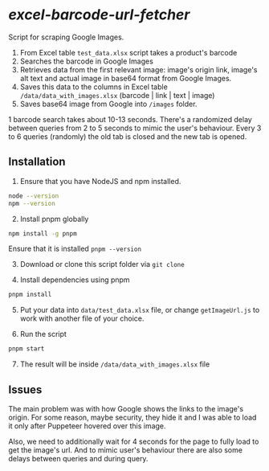 # **_excel-barcode-url-fetcher_**

Script for scraping Google Images.

1. From Excel table `test_data.xlsx` script takes a product's barcode
2. Searches the barcode in Google Images
3. Retrieves data from the first relevant image: image's origin link, image's alt text and actual image in base64 format from Google Images.
4. Saves this data to the columns in Excel table `/data/data_with_images.xlsx` (barcode | link | text | image)
5. Saves base64 image from Google into `/images` folder.

1 barcode search takes about 10-13 seconds. There's a randomized delay between queries from 2 to 5 seconds to mimic the user's behaviour.
Every 3 to 6 queries (randomly) the old tab is closed and the new tab is opened.

## Installation

1. Ensure that you have NodeJS and npm installed.

```bash
node --version
npm --version
```

2. Install pnpm globally

```bash
npm install -g pnpm
```

Ensure that it is installed
`pnpm --version`

3. Download or clone this script folder via `git clone`

4. Install dependencies using pnpm

```bash
pnpm install
```

5. Put your data into `data/test_data.xlsx` file, or change `getImageUrl.js` to work with another file of your choice.

6. Run the script

```bash
pnpm start
```

7. The result will be inside `/data/data_with_images.xlsx` file

## Issues

The main problem was with how Google shows the links to the image's origin. For some reason, maybe security, they hide it and I was able to load it only after Puppeteer hovered over this image.

Also, we need to additionally wait for 4 seconds for the page to fully load to get the image's url.
And to mimic user's behaviour there are also some delays between queries and during query.
